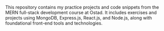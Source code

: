 This repository contains my practice projects and code snippets from the MERN full-stack development course at Ostad. It includes exercises and projects using MongoDB, Express.js, React.js, and Node.js, along with foundational front-end tools and technologies.
